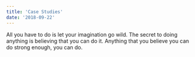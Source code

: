 ```yaml
---
title: 'Case Studies'
date: '2018-09-22'
---
```


All you have to do is let your imagination go wild. The secret to doing anything is
believing that you can do it. Anything that you believe you can do strong enough, you can do.